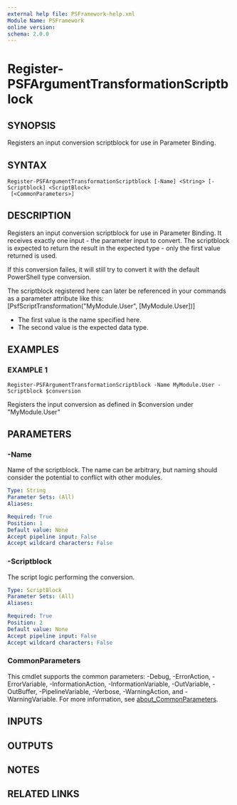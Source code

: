 ```yaml
---
external help file: PSFramework-help.xml
Module Name: PSFramework
online version:
schema: 2.0.0
---
```


# Register-PSFArgumentTransformationScriptblock

## SYNOPSIS
Registers an input conversion scriptblock for use in Parameter Binding.

## SYNTAX

```
Register-PSFArgumentTransformationScriptblock [-Name] <String> [-Scriptblock] <ScriptBlock>
 [<CommonParameters>]
```

## DESCRIPTION
Registers an input conversion scriptblock for use in Parameter Binding.
It receives exactly one input - the parameter input to convert.
The scriptblock is expected to return the result in the expected type - only the first value returned is used.

If this conversion failes, it will still try to convert it with the default PowerShell type conversion.

The scriptblock registered here can later be referenced in your commands as a parameter attribute like this:
\[PsfScriptTransformation("MyModule.User", \[MyModule.User\])\]

- The first value is the name specified here.
- The second value is the expected data type.

## EXAMPLES

### EXAMPLE 1
```
Register-PSFArgumentTransformationScriptblock -Name MyModule.User -Scriptblock $conversion
```

Registers the input conversion as defined in $conversion under "MyModule.User"

## PARAMETERS

### -Name
Name of the scriptblock.
The name can be arbitrary, but naming should consider the potential to conflict with other modules.

```yaml
Type: String
Parameter Sets: (All)
Aliases:

Required: True
Position: 1
Default value: None
Accept pipeline input: False
Accept wildcard characters: False
```

### -Scriptblock
The script logic performing the conversion.

```yaml
Type: ScriptBlock
Parameter Sets: (All)
Aliases:

Required: True
Position: 2
Default value: None
Accept pipeline input: False
Accept wildcard characters: False
```

### CommonParameters
This cmdlet supports the common parameters: -Debug, -ErrorAction, -ErrorVariable, -InformationAction, -InformationVariable, -OutVariable, -OutBuffer, -PipelineVariable, -Verbose, -WarningAction, and -WarningVariable. For more information, see [about_CommonParameters](http://go.microsoft.com/fwlink/?LinkID=113216).

## INPUTS

## OUTPUTS

## NOTES

## RELATED LINKS
